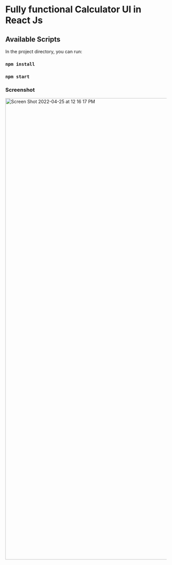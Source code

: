 # Fully functional Calculator UI in React Js


## Available Scripts

In the project directory, you can run:

### `npm install`
### `npm start`


### Screenshot

<img width="1440" alt="Screen Shot 2022-04-25 at 12 16 17 PM" src="https://user-images.githubusercontent.com/64188827/165033137-129069f6-2573-4387-bce3-47139ad18854.png">

